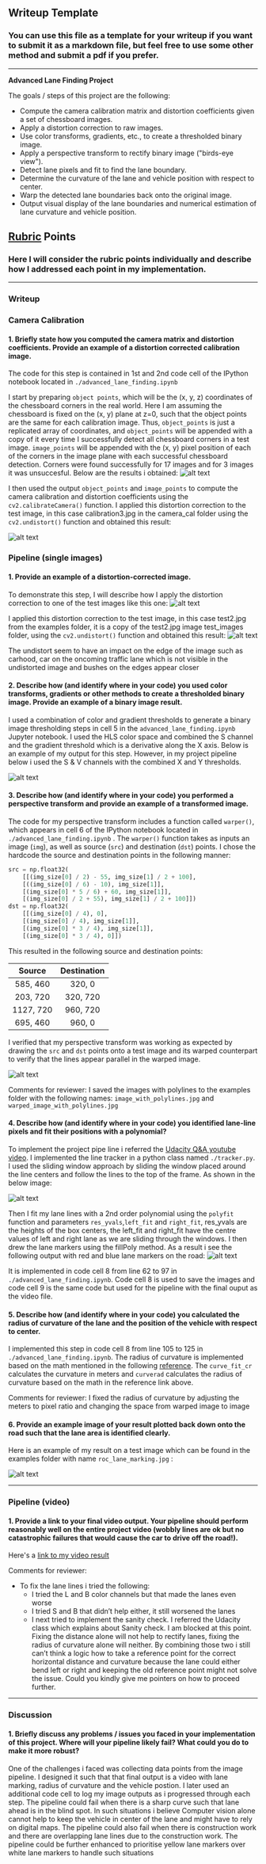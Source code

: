 ## Writeup Template

### You can use this file as a template for your writeup if you want to submit it as a markdown file, but feel free to use some other method and submit a pdf if you prefer.

---

**Advanced Lane Finding Project**

The goals / steps of this project are the following:

* Compute the camera calibration matrix and distortion coefficients given a set of chessboard images.
* Apply a distortion correction to raw images.
* Use color transforms, gradients, etc., to create a thresholded binary image.
* Apply a perspective transform to rectify binary image ("birds-eye view").
* Detect lane pixels and fit to find the lane boundary.
* Determine the curvature of the lane and vehicle position with respect to center.
* Warp the detected lane boundaries back onto the original image.
* Output visual display of the lane boundaries and numerical estimation of lane curvature and vehicle position.

[//]: # (Image References)

[image1]: ./examples/undistorded_image.png "Undistorted"
[image2]: ./examples/test2.jpg "Road Transformed"
[image3]: ./examples/thresholded_binary_image.png "Binary Example"
[image4]: ./examples/warped_img_src_dst.png "Warp Example"
[image5]: ./examples/color_fit_lines_result.jpg "Fit Visual"
[image6]: ./examples/example_output.jpg "Output"
[image7]: ./examples/chessboard_corners.png "Chessboard Corners"
[image8]: ./examples/undistorted_test2.png "Original & Undistorted Test Image"
[image9]: ./examples/lane_markers_polyfit.jpg "Lane Markers using Polyfit"
[image10]: ./examples/roc_lane_marking.jpg "Lane Markering and Radius of curvature"


[video1]: ./project_video.mp4 "Video"

## [Rubric](https://review.udacity.com/#!/rubrics/571/view) Points

### Here I will consider the rubric points individually and describe how I addressed each point in my implementation.  

---

### Writeup

### Camera Calibration

#### 1. Briefly state how you computed the camera matrix and distortion coefficients. Provide an example of a distortion corrected calibration image.

The code for this step is contained in 1st and 2nd code cell of the IPython notebook located in `./advanced_lane_finding.ipynb`  

I start by preparing `object points`, which will be the (x, y, z) coordinates of the chessboard corners in the real world. Here I am assuming the chessboard is fixed on the (x, y) plane at z=0, such that the object points are the same for each calibration image.  Thus, `object_points` is just a replicated array of coordinates, and `object_points` will be appended with a copy of it every time I successfully detect all chessboard corners in a test image.  `image_points` will be appended with the (x, y) pixel position of each of the corners in the image plane with each successful chessboard detection. Corners were found successfully for 17 images and for 3 images it was unsuccesful. Below are the results i obtained:
![alt text][image7]


I then used the output `object_points` and `image_points` to compute the camera calibration and distortion coefficients using the `cv2.calibrateCamera()` function.  I applied this distortion correction to the test image, in this case calibration3.jpg in the camera_cal folder using the `cv2.undistort()` function and obtained this result: 

![alt text][image1]

### Pipeline (single images)

#### 1. Provide an example of a distortion-corrected image.

To demonstrate this step, I will describe how I apply the distortion correction to one of the test images like this one:
![alt text][image2]

I applied this distortion correction to the test image, in this case test2.jpg from the examples folder, it is a copy of the test2.jpg image test_images folder, using the `cv2.undistort()` function and obtained this result:
![alt text][image8]

The undistort seem to have an impact on the edge of the image such as carhood, car on the oncoming traffic lane which is not visible in the undistorted image and bushes on the edges appear closer

#### 2. Describe how (and identify where in your code) you used color transforms, gradients or other methods to create a thresholded binary image.  Provide an example of a binary image result.

I used a combination of color and gradient thresholds to generate a binary image thresholding steps in cell 5 in the `advanced_lane_finding.ipynb` Jupyter notebook. I used the HLS color space and combined the S channel and the gradient threshold which is a derivative along the X axis. Below is an example of my output for this step. However, in my project pipeline below i used the S & V channels with the combined X and Y thresholds. 

![alt text][image3]

#### 3. Describe how (and identify where in your code) you performed a perspective transform and provide an example of a transformed image.

The code for my perspective transform includes a function called `warper()`, which appears in cell 6 of the IPython notebook located in `./advanced_lane_finding.ipynb`  .  The `warper()` function takes as inputs an image (`img`), as well as source (`src`) and destination (`dst`) points.  I chose the hardcode the source and destination points in the following manner:

```python
src = np.float32(
    [[(img_size[0] / 2) - 55, img_size[1] / 2 + 100],
    [((img_size[0] / 6) - 10), img_size[1]],
    [(img_size[0] * 5 / 6) + 60, img_size[1]],
    [(img_size[0] / 2 + 55), img_size[1] / 2 + 100]])
dst = np.float32(
    [[(img_size[0] / 4), 0],
    [(img_size[0] / 4), img_size[1]],
    [(img_size[0] * 3 / 4), img_size[1]],
    [(img_size[0] * 3 / 4), 0]])
```

This resulted in the following source and destination points:

| Source        | Destination   | 
|:-------------:|:-------------:| 
| 585, 460      | 320, 0        | 
| 203, 720      | 320, 720      |
| 1127, 720     | 960, 720      |
| 695, 460      | 960, 0        |

I verified that my perspective transform was working as expected by drawing the `src` and `dst` points onto a test image and its warped counterpart to verify that the lines appear parallel in the warped image.

![alt text][image4]

Comments for reviewer: I saved the images with polylines to the examples folder with the following names: `image_with_polylines.jpg` and `warped_image_with_polylines.jpg`

#### 4. Describe how (and identify where in your code) you identified lane-line pixels and fit their positions with a polynomial?

To implement the project pipe line i referred the [Udacity Q&A youtube video](https://www.youtube.com/watch?v=vWY8YUayf9Q&list=PLAwxTw4SYaPkz3HerxrHlu1Seq8ZA7-5P&index=4). I implemented the line tracker in a python class named `./tracker.py`. I used the sliding window approach by sliding the window placed around the line centers and follow the lines to the top of the frame. As shown in the below image:

![alt text][image5]

Then I fit my lane lines with a 2nd order polynomial using the `polyfit` function and parameters `res_yvals`,`left_fit` and `right_fit`, res_yvals are the heights of the box centers, the left_fit and right_fit have the centre values of left and right lane as we are sliding through the windows. I then drew the lane markers using the fillPoly method. As a result i see the following output with red and blue lane markers on the road:
![alt text][image9]

It is implemented in code cell 8 from line 62 to 97 in `./advanced_lane_finding.ipynb`. Code cell 8 is used to save the images and code cell 9 is the same code but used for the pipeline with the final ouput as the video file.

#### 5. Describe how (and identify where in your code) you calculated the radius of curvature of the lane and the position of the vehicle with respect to center.

I implemented this step in code cell 8 from line 105 to 125 in  `./advanced_lane_finding.ipynb`. The radius of curvature is implemented based on the math mentioned in the following [reference](https://www.intmath.com/applications-differentiation/8-radius-curvature.php). The `curve_fit_cr` calculates the curvature in meters and `curverad` calculates the radius of curvature based on the math in the reference link above.

Comments for reviewer: I fixed the radius of curvature by adjusting the meters to pixel ratio and changing the space from warped image to image

#### 6. Provide an example image of your result plotted back down onto the road such that the lane area is identified clearly.

 Here is an example of my result on a test image which can be found in the examples folder with name `roc_lane_marking.jpg` :

![alt text][image10]


---

### Pipeline (video)

#### 1. Provide a link to your final video output.  Your pipeline should perform reasonably well on the entire project video (wobbly lines are ok but no catastrophic failures that would cause the car to drive off the road!).

Here's a [link to my video result](./project_video_result.mp4)

Comments for reviewer: 
- To fix the lane lines i tried the following:
    - I tried the L and B color channels but that made the lanes even worse
    - I tried S and B that didn’t help either, it still worsened the lanes
    - I next tried to implement the sanity check. I referred the Udacity class which explains about Sanity check. I am blocked at this point. Fixing the distance alone will not help to rectify lanes, fixing the radius of curvature alone will neither. By combining those two i still can’t think a logic how to take a reference point for the correct horizontal distance and curvature because the lane could either bend left or right and keeping the old reference point might not solve the issue. Could you kindly give me pointers on how to proceed further.

---

### Discussion

#### 1. Briefly discuss any problems / issues you faced in your implementation of this project.  Where will your pipeline likely fail?  What could you do to make it more robust?

One of the challenges i faced was collecting data points from the image pipeline. I designed it such that that final output is a video with lane marking, radius of curvature and the vehicle postion. I later used an additional code cell to log my image outputs as i progressed through each step. The pipeline could fail when there is a sharp curve such that lane ahead is in the blind spot. In such situations i believe Computer vision alone cannot help to keep the vehicle in center of the lane and might have to rely on digital maps. The pipeline could also fail when there is construction work and there are overlapping lane lines due to the construction work. The pipeline could be further enhanced to prioritise yellow lane markers over white lane markers to handle such situations
